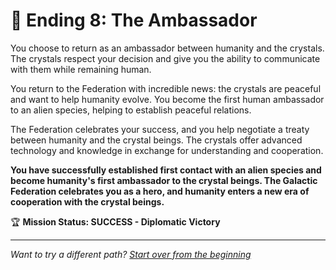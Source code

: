 # 🚀 Ending 8: The Ambassador

You choose to return as an ambassador between humanity and the crystals. The crystals respect your decision and give you the ability to communicate with them while remaining human.

You return to the Federation with incredible news: the crystals are peaceful and want to help humanity evolve. You become the first human ambassador to an alien species, helping to establish peaceful relations.

The Federation celebrates your success, and you help negotiate a treaty between humanity and the crystal beings. The crystals offer advanced technology and knowledge in exchange for understanding and cooperation.

**You have successfully established first contact with an alien species and become humanity's first ambassador to the crystal beings. The Galactic Federation celebrates you as a hero, and humanity enters a new era of cooperation with the crystal beings.**

🏆 **Mission Status: SUCCESS - Diplomatic Victory**

---

*Want to try a different path? [Start over from the beginning](./_start-here.md)*
